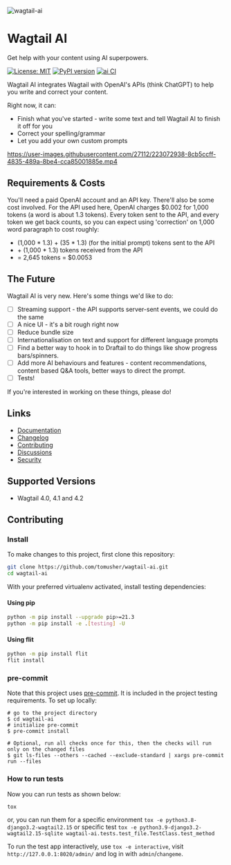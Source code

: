 ![wagtail-ai](https://user-images.githubusercontent.com/27112/223072917-8354f8f2-b687-44dd-9db7-33f2cc340233.png)

# Wagtail AI

Get help with your content using AI superpowers.

[![License: MIT](https://img.shields.io/badge/License-MIT-yellow.svg)](https://opensource.org/licenses/MIT)
[![PyPI version](https://badge.fury.io/py/wagtail-ai.svg)](https://badge.fury.io/py/wagtail-ai)
[![ai CI](https://github.com/tomusher/wagtail-ai/actions/workflows/test.yml/badge.svg)](https://github.com/tomusher/wagtail-ai/actions/workflows/test.yml)

Wagtail AI integrates Wagtail with OpenAI's APIs (think ChatGPT) to help you write and correct your content.

Right now, it can:

* Finish what you've started - write some text and tell Wagtail AI to finish it off for you
* Correct your spelling/grammar
* Let you add your own custom prompts

https://user-images.githubusercontent.com/27112/223072938-8cb5ccff-4835-489a-8be4-cca85001885e.mp4

## Requirements & Costs

You'll need a paid OpenAI account and an API key. There'll also be some cost involved. For the API used here, OpenAI charges $0.002 for 1,000 tokens (a word is about 1.3 tokens). Every token sent to the API, and every token we get back counts, so you can expect using 'correction' on 1,000 word paragraph to cost roughly:

* (1,000 * 1.3) + (35 * 1.3) (for the initial prompt) tokens sent to the API
* \+ (1,000 * 1.3) tokens received from the API
* = 2,645 tokens = $0.0053

## The Future

Wagtail AI is very new. Here's some things we'd like to do:

* [ ] Streaming support - the API supports server-sent events, we could do the same
* [ ] A nice UI - it's a bit rough right now
* [ ] Reduce bundle size
* [ ] Internationalisation on text and support for different language prompts
* [ ] Find a better way to hook in to Draftail to do things like show progress bars/spinners.
* [ ] Add more AI behaviours and features - content recommendations, content based Q&A tools, better ways to direct the prompt.
* [ ] Tests!

If you're interested in working on these things, please do!

## Links

- [Documentation](https://github.com/tomusher/wagtail-ai/blob/main/README.md)
- [Changelog](https://github.com/tomusher/wagtail-ai/blob/main/CHANGELOG.md)
- [Contributing](https://github.com/tomusher/wagtail-ai/blob/main/CHANGELOG.md)
- [Discussions](https://github.com/tomusher/wagtail-ai/discussions)
- [Security](https://github.com/tomusher/wagtail-ai/security)

## Supported Versions

* Wagtail 4.0, 4.1 and 4.2

## Contributing

### Install

To make changes to this project, first clone this repository:

```sh
git clone https://github.com/tomusher/wagtail-ai.git
cd wagtail-ai
```

With your preferred virtualenv activated, install testing dependencies:

#### Using pip

```sh
python -m pip install --upgrade pip>=21.3
python -m pip install -e .[testing] -U
```

#### Using flit

```sh
python -m pip install flit
flit install
```

### pre-commit

Note that this project uses [pre-commit](https://github.com/pre-commit/pre-commit).
It is included in the project testing requirements. To set up locally:

```shell
# go to the project directory
$ cd wagtail-ai
# initialize pre-commit
$ pre-commit install

# Optional, run all checks once for this, then the checks will run only on the changed files
$ git ls-files --others --cached --exclude-standard | xargs pre-commit run --files
```

### How to run tests

Now you can run tests as shown below:

```sh
tox
```

or, you can run them for a specific environment `tox -e python3.8-django3.2-wagtail2.15` or specific test
`tox -e python3.9-django3.2-wagtail2.15-sqlite wagtail-ai.tests.test_file.TestClass.test_method`

To run the test app interactively, use `tox -e interactive`, visit `http://127.0.0.1:8020/admin/` and log in with `admin`/`changeme`.
